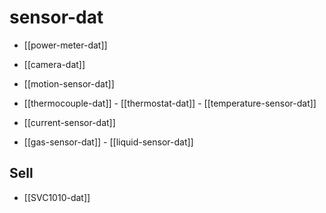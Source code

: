 
# sensor-dat 

- [[power-meter-dat]]

- [[camera-dat]]

- [[motion-sensor-dat]]

- [[thermocouple-dat]] - [[thermostat-dat]] - [[temperature-sensor-dat]]

- [[current-sensor-dat]]

- [[gas-sensor-dat]] - [[liquid-sensor-dat]]

## Sell 

- [[SVC1010-dat]]


